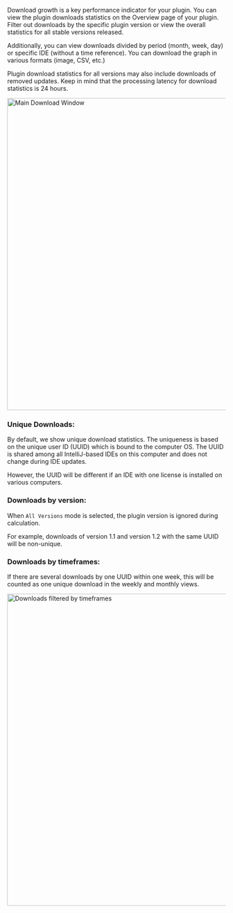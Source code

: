 [//]: # (title: Download statistics)

<p>Download growth is a key performance indicator for your plugin. You can view the plugin downloads statistics on the Overview page of your plugin. Filter out downloads by the specific plugin version or view the overall statistics for all stable versions released.</p>
<p>Additionally, you can view downloads divided by period (month, week, day) or specific IDE (without a time reference). You can download the graph in various formats (image, CSV, etc.)</p>
<p>Plugin download statistics for all versions may also include downloads of removed updates. Keep in mind that the processing latency for download statistics is 24 hours.</p>

<img src="download-main.png" alt="Main Download Window"
width="720"/>

### Unique Downloads:

<p>By default, we show unique download statistics. The uniqueness is based on the unique user ID (UUID)  which is bound to the computer OS. The UUID is shared among all IntelliJ-based IDEs on this computer and does not change during IDE updates.</p>
<p>However, the UUID will be different if an IDE with one license is installed on various computers.</p>

### Downloads by version:

<p>When <code>All Versions</code> mode is selected, the plugin version is ignored during calculation.</p>
<p>For example, downloads of version 1.1 and version 1.2  with the same UUID will be non-unique.</p>

### Downloads by timeframes:

<p>If there are several downloads by one UUID within one week, this will be counted as one unique download in the weekly and monthly views.</p>

<img src="unique-download.png" alt="Downloads filtered by timeframes"
width="720"/>




